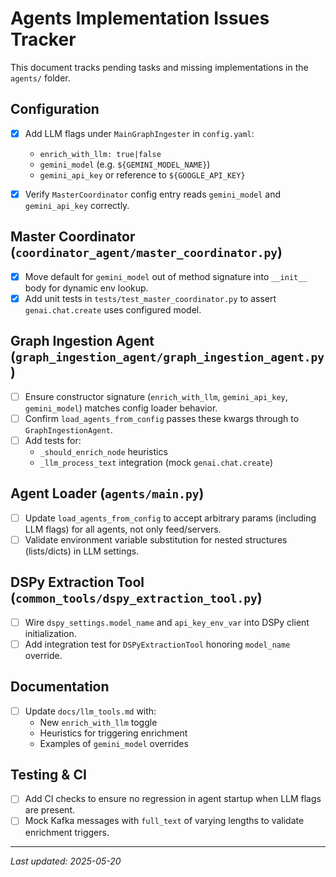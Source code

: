 # Agents Implementation Issues Tracker

This document tracks pending tasks and missing implementations in the `agents/` folder.

## Configuration

- [x] Add LLM flags under `MainGraphIngester` in `config.yaml`:
  - `enrich_with_llm: true|false`
  - `gemini_model` (e.g. `${GEMINI_MODEL_NAME}`)
  - `gemini_api_key` or reference to `${GOOGLE_API_KEY}`

- [x] Verify `MasterCoordinator` config entry reads `gemini_model` and `gemini_api_key` correctly.

## Master Coordinator (`coordinator_agent/master_coordinator.py`)

- [x] Move default for `gemini_model` out of method signature into `__init__` body for dynamic env lookup.
- [x] Add unit tests in `tests/test_master_coordinator.py` to assert `genai.chat.create` uses configured model.

## Graph Ingestion Agent (`graph_ingestion_agent/graph_ingestion_agent.py`)

- [ ] Ensure constructor signature (`enrich_with_llm`, `gemini_api_key`, `gemini_model`) matches config loader behavior.
- [ ] Confirm `load_agents_from_config` passes these kwargs through to `GraphIngestionAgent`.
- [ ] Add tests for:
  - `_should_enrich_node` heuristics
  - `_llm_process_text` integration (mock `genai.chat.create`)

## Agent Loader (`agents/main.py`)

- [ ] Update `load_agents_from_config` to accept arbitrary params (including LLM flags) for all agents, not only feed/servers.
- [ ] Validate environment variable substitution for nested structures (lists/dicts) in LLM settings.

## DSPy Extraction Tool (`common_tools/dspy_extraction_tool.py`)

- [ ] Wire `dspy_settings.model_name` and `api_key_env_var` into DSPy client initialization.
- [ ] Add integration test for `DSPyExtractionTool` honoring `model_name` override.

## Documentation

- [ ] Update `docs/llm_tools.md` with:
  - New `enrich_with_llm` toggle
  - Heuristics for triggering enrichment
  - Examples of `gemini_model` overrides

## Testing & CI

- [ ] Add CI checks to ensure no regression in agent startup when LLM flags are present.
- [ ] Mock Kafka messages with `full_text` of varying lengths to validate enrichment triggers.

---
*Last updated: 2025-05-20*
